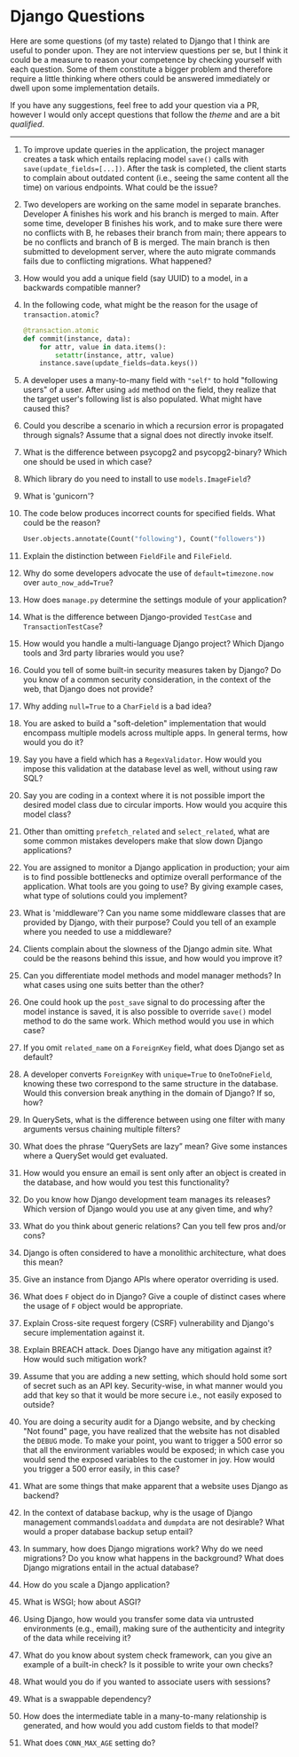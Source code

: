 # Django Questions


Here are some questions (of my taste) related to Django that I think are useful
to ponder upon. They are not interview questions per se, but I think it could be
a measure to reason your competence by checking yourself with each question.
Some of them constitute a bigger problem and therefore require a little thinking
where others could be answered immediately or dwell upon some implementation
details.

If you have any suggestions, feel free to add your question via a PR, however I
would only accept questions that follow the *theme* and are a bit *qualified*.


---


1. To improve update queries in the application, the project manager creates a
task which entails replacing model `save()` calls with
`save(update_fields=[...])`. After the task is completed, the client starts to
complain about outdated content (i.e., seeing the same content all the time) on
various endpoints. What could be the issue?

2. Two developers are working on the same model in separate branches. Developer
A finishes his work and his branch is merged to main. After some time, developer
B finishes his work, and to make sure there were no conflicts with B, he rebases
their branch from main; there appears to be no conflicts and branch of B is
merged. The main branch is then submitted to development server, where the auto
migrate commands fails due to conflicting migrations. What happened?

3. How would you add a unique field (say UUID) to a model, in a backwards
compatible manner?

4. In the following code, what might be the reason for the usage of
`transaction.atomic`?
   ```python
   @transaction.atomic
   def commit(instance, data):
       for attr, value in data.items():
           setattr(instance, attr, value)
       instance.save(update_fields=data.keys())
    ```

5. A developer uses a many-to-many field with `"self"` to hold "following users"
of a user. After using `add` method on the field, they realize that the target
user's following list is also populated. What might have caused this?

6. Could you describe a scenario in which a recursion error is propagated
through signals? Assume that a signal does not directly invoke itself.

7. What is the difference between psycopg2 and psycopg2-binary? Which one should
be used in which case?

8. Which library do you need to install to use `models.ImageField`?

9. What is 'gunicorn'?

10. The code below produces incorrect counts for specified fields. What could be
the reason?
    ```python
    User.objects.annotate(Count("following"), Count("followers"))
    ```

11. Explain the distinction between `FieldFile` and `FileField`.

12. Why do some developers advocate the use of `default=timezone.now` over
`auto_now_add=True`?

13. How does `manage.py` determine the settings module of your application?

14. What is the difference between Django-provided `TestCase` and
`TransactionTestCase`?

15. How would you handle a multi-language Django project? Which Django tools and
3rd party libraries would you use?

16. Could you tell of some built-in security measures taken by Django? Do you
know of a common security consideration, in the context of the web, that Django
does not provide?

17. Why adding `null=True` to a `CharField` is a bad idea?

18. You are asked to build a "soft-deletion" implementation that would encompass
multiple models across multiple apps. In general terms, how would you do it?

19. Say you have a field which has a `RegexValidator`. How would you impose this 
validation at the database level as well, without using raw SQL?

20. Say you are coding in a context where it is not possible import
the desired model class due to circular imports. How would you acquire this
model class?

21. Other than omitting `prefetch_related` and `select_related`, what are some
common mistakes developers make that slow down Django applications?

22. You are assigned to monitor a Django application in production; your aim is
to find possible bottlenecks and optimize overall performance of the
application. What tools are you going to use? By giving example cases, what type
of solutions could you implement?

23. What is 'middleware'? Can you name some middleware classes that are provided
by Django, with their purpose? Could you tell of an example where you needed to
use a middleware?

24. Clients complain about the slowness of the Django admin site. What could be
the reasons behind this issue, and how would you improve it?

25. Can you differentiate model methods and model manager methods? In what cases
using one suits better than the other?

26. One could hook up the `post_save` signal to do processing after the model
instance is saved, it is also possible to override `save()` model method to do
the same work. Which method would you use in which case?

27. If you omit `related_name` on a `ForeignKey` field, what does Django set as
default?

28. A developer converts `ForeignKey` with `unique=True` to `OneToOneField`,
knowing these two correspond to the same structure in the database. Would this
conversion break anything in the domain of Django? If so, how?

29. In QuerySets, what is the difference between using one filter with many
arguments versus chaining multiple filters?

30. What does the phrase “QuerySets are lazy” mean? Give some instances where a
QuerySet would get evaluated.

31. How would you ensure an email is sent only after an object is created in
the database, and how would you test this functionality?

32. Do you know how Django development team manages its releases? Which version
of Django would you use at any given time, and why?

33. What do you think about generic relations? Can you tell few pros and/or
cons?

34. Django is often considered to have a monolithic architecture, what does this
mean?

35. Give an instance from Django APIs where operator overriding is used.

36. What does `F` object do in Django? Give a couple of distinct cases where the
usage of `F` object would be appropriate. 

37. Explain Cross-site request forgery (CSRF) vulnerability and Django's
secure implementation against it.

38. Explain BREACH attack. Does Django have any mitigation against it? How
would such mitigation work?

39. Assume that you are adding a new setting, which should hold some sort of
secret such as an API key. Security-wise, in what manner would you add that key
so that it would be more secure i.e., not easily exposed to outside?

40. You are doing a security audit for a Django website, and by checking
"Not found" page, you have realized that the website has not disabled the
`DEBUG` mode. To make your point, you want to trigger a 500 error so that all 
the environment variables would be exposed; in which case you would send the
exposed variables to the customer in joy. How would you trigger a 500 error
easily, in this case?

41. What are some things that make apparent that a website uses Django as backend?

42. In the context of database backup, why is the usage of  Django management
commands`loaddata` and `dumpdata` are not desirable? What would a proper database
backup setup entail?

43. In summary, how does Django migrations work? Why do we need migrations? Do
you know what happens in the background? What does Django migrations entail in
the actual database?

44. How do you scale a Django application?

45. What is WSGI; how about ASGI?

46. Using Django, how would you transfer some data via untrusted environments
(e.g., email), making sure of the authenticity and integrity of the data while
receiving it?

47. What do you know about system check framework, can you give an example
of a built-in check? Is it possible to write your own checks?

48. What would you do if you wanted to associate users with sessions?

49. What is a swappable dependency?

50. How does the intermediate table in a many-to-many relationship is
generated, and how would you add custom fields to that model?

51. What does `CONN_MAX_AGE` setting do?
